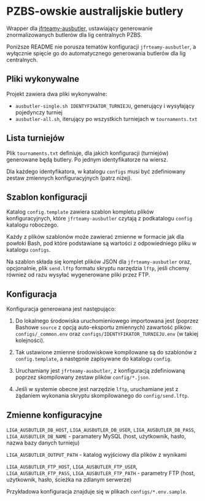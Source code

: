 # PZBS-owskie australijskie butlery

Wrapper dla [jfrteamy-ausbutler](https://github.com/emkael/jfrteamy-ausbutler), ustawiający generowanie znormalizowanych butlerów dla lig centralnych PZBS.

Poniższe README nie porusza tematów konfiguracji `jfrteamy-ausbutler`, a wyłącznie spięcie go do automatycznego generowania butlerów dla lig centralnych.

## Pliki wykonywalne

Projekt zawiera dwa pliki wykonywalne:

 * `ausbutler-single.sh IDENTYFIKATOR_TURNIEJU`, generujący i wysyłający pojedynczy turniej
 * `ausbutler-all.sh`, iterujący po wszystkich turniejach w `tournaments.txt`

## Lista turniejów

Plik `tournaments.txt` definiuje, dla jakich konfiguracji (turniejów) generowane będą butlery. Po jednym identyfikatorze na wiersz.

Dla każdego identyfikatora, w katalogu `configs` musi być zdefiniowany zestaw zmiennych konfiguracyjnych (patrz niżej).

## Szablon konfiguracji

Katalog `config.template` zawiera szablon kompletu plików konfiguracyjnych, które `jfrteamy-ausbutler` czytają z podkatalogu `config` katalogu roboczego.

Każdy z plików szablonów może zawierać zmienne w formacie jak dla powłoki Bash, pod które podstawiane są wartości z odpowiedniego pliku w katalogu `configs`.

Na szablon składa się komplet plików JSON dla `jfrteamy-ausbutler` oraz, opcjonalnie, plik `send.lftp` formatu skryptu narzędzia `lftp`, jeśli chcemy również od razu wysyłać wygenerowane pliki przez FTP.

## Konfiguracja

Konfiguracja generowana jest następująco:

1. Do lokalnego środowiska uruchomieniowego importowana jest (poprzez Bashowe `source` z opcją auto-eksportu zmiennych) zawartość plików: `configs/_common.env` oraz `configs/IDENTYFIKATOR_TURNIEJU.env` (w takiej kolejności).

2. Tak ustawione zmienne środowiskowe kompilowane są do szablonów z `config.template`, a następnie zapisywane do katalogu `config`.

3. Uruchamiany jest `jfrteamy-ausbutler`, z konfiguracją zdefiniowaną poprzez skompilowany zestaw plików `config/*.json`.

4. Jeśli w systemie obecne jest narzędzie `lftp`, uruchamiane jest z żądaniem wykonania skryptu skompilowanego do `config/send.lftp`.

## Zmienne konfiguracyjne

`LIGA_AUSBUTLER_DB_HOST`, `LIGA_AUSBUTLER_DB_USER`, `LIGA_AUSBUTLER_DB_PASS`, `LIGA_AUSBUTLER_DB_NAME` - paramatery MySQL (host, użytkownik, hasło, nazwa bazy danych turnieju)

`LIGA_AUSBUTLER_OUTPUT_PATH` - katalog wyjściowy dla plików z wynikami

`LIGA_AUSBUTLER_FTP_HOST`, `LIGA_AUSBUTLER_FTP_USER`, `LIGA_AUSBUTLER_FTP_PASS`, `LIGA_AUSBUTLER_FTP_PATH` - parametry FTP (host, użytkownik, hasło, ścieżka na zdlanym serwerze)

Przykładowa konfiguracja znajduje się w plikach `configs/*.env.sample`.
